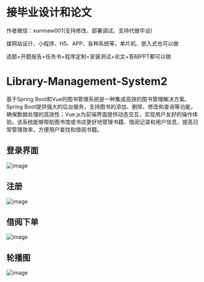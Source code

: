 # 接毕业设计和论文
作者微信：xunmaw001(支持修改、部署调试、支持代做毕设)

接网站设计、小程序、H5、APP、各种系统等，单片机、嵌入式也可以做

选题+开题报告+任务书+程序定制+安装测试+论文+答辩PPT都可以做
# Library-Management-System2
基于Spring Boot和Vue的图书管理系统是一种集成高效的图书管理解决方案。Spring Boot提供强大的后台服务，支持图书的添加、删除、修改和查询等功能，确保数据处理的高效性；Vue.js为前端界面提供动态交互，实现用户友好的操作体验。该系统能够帮助图书馆或书店更好地管理书籍、借阅记录和用户信息，提高日常管理效率，方便用户查找和借阅书籍。
## 登录界面
![image](https://github.com/user-attachments/assets/71df5b4d-6e28-4854-9f68-4a707a5c3104)
## 注册
![image](https://github.com/user-attachments/assets/b7d6b6b7-1673-4751-84cb-4816c2e26503)
## 借阅下单
![image](https://github.com/user-attachments/assets/c87d0918-186b-4918-971f-86452b63ef11)
## 轮播图
![image](https://github.com/user-attachments/assets/9767f06e-3641-4551-8a2d-69e0147c8532)
